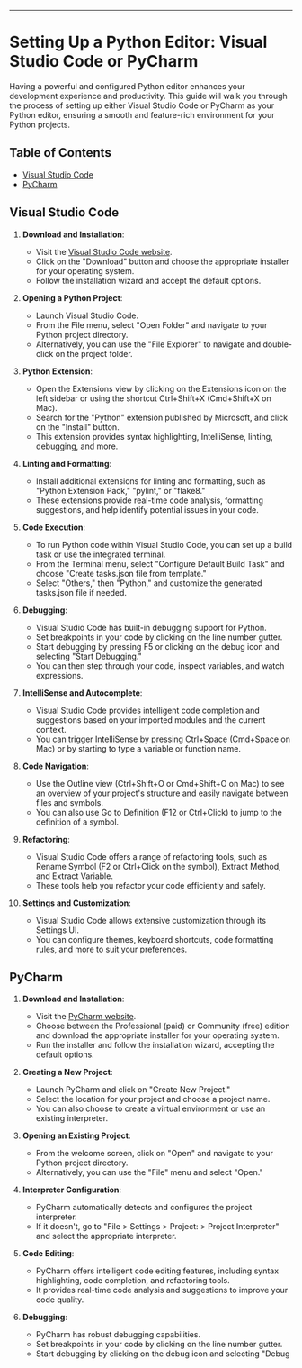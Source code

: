 ---
# Setting Up a Python Editor: Visual Studio Code or PyCharm

Having a powerful and configured Python editor enhances your development experience and productivity. This guide will walk you through the process of setting up either Visual Studio Code or PyCharm as your Python editor, ensuring a smooth and feature-rich environment for your Python projects.

## Table of Contents

- [Visual Studio Code](#visual-studio-code)
- [PyCharm](#pycharm)

## Visual Studio Code

1. **Download and Installation**:
   - Visit the [Visual Studio Code website](https://code.visualstudio.com/).
   - Click on the "Download" button and choose the appropriate installer for your operating system.
   - Follow the installation wizard and accept the default options.

2. **Opening a Python Project**:
   - Launch Visual Studio Code.
   - From the File menu, select "Open Folder" and navigate to your Python project directory.
   - Alternatively, you can use the "File Explorer" to navigate and double-click on the project folder.

3. **Python Extension**:
   - Open the Extensions view by clicking on the Extensions icon on the left sidebar or using the shortcut Ctrl+Shift+X (Cmd+Shift+X on Mac).
   - Search for the "Python" extension published by Microsoft, and click on the "Install" button.
   - This extension provides syntax highlighting, IntelliSense, linting, debugging, and more.

4. **Linting and Formatting**:
   - Install additional extensions for linting and formatting, such as "Python Extension Pack," "pylint," or "flake8."
   - These extensions provide real-time code analysis, formatting suggestions, and help identify potential issues in your code.

5. **Code Execution**:
   - To run Python code within Visual Studio Code, you can set up a build task or use the integrated terminal.
   - From the Terminal menu, select "Configure Default Build Task" and choose "Create tasks.json file from template."
   - Select "Others," then "Python," and customize the generated tasks.json file if needed.

6. **Debugging**:
   - Visual Studio Code has built-in debugging support for Python.
   - Set breakpoints in your code by clicking on the line number gutter.
   - Start debugging by pressing F5 or clicking on the debug icon and selecting "Start Debugging."
   - You can then step through your code, inspect variables, and watch expressions.

7. **IntelliSense and Autocomplete**:
   - Visual Studio Code provides intelligent code completion and suggestions based on your imported modules and the current context.
   - You can trigger IntelliSense by pressing Ctrl+Space (Cmd+Space on Mac) or by starting to type a variable or function name.

8. **Code Navigation**:
   - Use the Outline view (Ctrl+Shift+O or Cmd+Shift+O on Mac) to see an overview of your project's structure and easily navigate between files and symbols.
   - You can also use Go to Definition (F12 or Ctrl+Click) to jump to the definition of a symbol.

9. **Refactoring**:
   - Visual Studio Code offers a range of refactoring tools, such as Rename Symbol (F2 or Ctrl+Click on the symbol), Extract Method, and Extract Variable.
   - These tools help you refactor your code efficiently and safely.

10. **Settings and Customization**:
    - Visual Studio Code allows extensive customization through its Settings UI.
    - You can configure themes, keyboard shortcuts, code formatting rules, and more to suit your preferences.

## PyCharm

1. **Download and Installation**:
   - Visit the [PyCharm website](https://www.jetbrains.com/pycharm/).
   - Choose between the Professional (paid) or Community (free) edition and download the appropriate installer for your operating system.
   - Run the installer and follow the installation wizard, accepting the default options.

2. **Creating a New Project**:
   - Launch PyCharm and click on "Create New Project."
   - Select the location for your project and choose a project name.
   - You can also choose to create a virtual environment or use an existing interpreter.

3. **Opening an Existing Project**:
   - From the welcome screen, click on "Open" and navigate to your Python project directory.
   - Alternatively, you can use the "File" menu and select "Open."

4. **Interpreter Configuration**:
   - PyCharm automatically detects and configures the project interpreter.
   - If it doesn't, go to "File > Settings > Project: <project name> > Project Interpreter" and select the appropriate interpreter.

5. **Code Editing**:
   - PyCharm offers intelligent code editing features, including syntax highlighting, code completion, and refactoring tools.
   - It provides real-time code analysis and suggestions to improve your code quality.

6. **Debugging**:
   - PyCharm has robust debugging capabilities.
   - Set breakpoints in your code by clicking on the line number gutter.
   - Start debugging by clicking on the debug icon and selecting "Debug <script name>."
   - Step through your code, inspect variables, and watch expressions during debugging.

7. **Version Control Integration**:
   - PyCharm integrates with version control systems like Git.
   - You can commit changes, push, pull, and manage branches directly from the IDE.

8. **Refactoring**:
   - PyCharm offers a range of refactoring tools accessible through the "Refactor" menu or right-click context menu.
   - These tools help you rename symbols, extract methods, and perform other code transformations efficiently.

9. **Code Analysis**:
   - PyCharm provides static code analysis to identify potential issues, code smells, and suggest improvements.
   - You can configure code inspections and set severity levels through the "Editor > Inspections" settings.

10. **Plugins and Customization**:
    - PyCharm allows you to extend its functionality through plugins.
    - Visit the "Preferences > Plugins" section to browse and install additional plugins for specific tasks or integrations.

Both Visual Studio Code and PyCharm offer powerful features for Python development, and the choice between the two depends on your personal preferences and specific needs. Happy coding!
